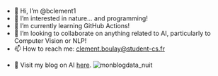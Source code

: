 - 👋 Hi, I’m @bclement1
- 👀 I’m interested in nature... and programming!
- 🌱 I’m currently learning GitHub Actions!
- 💞️ I’m looking to collaborate on anything related to AI, particularly to Computer Vision or NLP!
- 📫 How to reach me: clement.boulay@student-cs.fr

<!---
bclement1/bclement1 is a ✨ special ✨ repository because its `README.md` (this file) appears on your GitHub profile.
You can click the Preview link to take a look at your changes.
--->
- 🤖 Visit my blog on AI <a href="https://bclement1.github.io">here</a>.
![monblogdata_nuit](https://user-images.githubusercontent.com/93796446/232519756-67bba801-bbcf-4abe-9de5-beaf4cfbcaa1.png)
